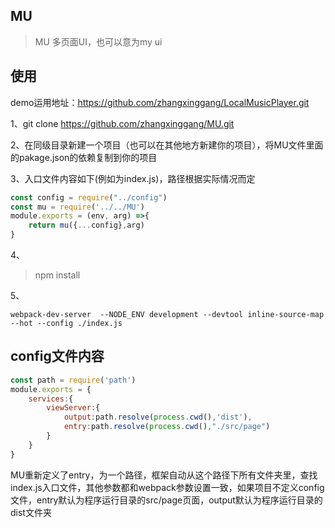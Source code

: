 
## MU
> MU 多页面UI，也可以意为my ui
## 使用

demo运用地址：https://github.com/zhangxinggang/LocalMusicPlayer.git

1、git clone https://github.com/zhangxinggang/MU.git

2、在同级目录新建一个项目（也可以在其他地方新建你的项目），将MU文件里面的pakage.json的依赖复制到你的项目

3、入口文件内容如下(例如为index.js)，路径根据实际情况而定

```js
const config = require("../config")
const mu = require('../../MU')
module.exports = (env, arg) =>{
	return mu({...config},arg)
}

```
4、

> npm install

5、
```
webpack-dev-server  --NODE_ENV development --devtool inline-source-map --hot --config ./index.js
```


## config文件内容

```js
const path = require('path')
module.exports = {
	services:{
		viewServer:{
			output:path.resolve(process.cwd(),'dist'),
			entry:path.resolve(process.cwd(),"./src/page")
		}
	}
}
```
MU重新定义了entry，为一个路径，框架自动从这个路径下所有文件夹里，查找index.js入口文件，其他参数都和webpack参数设置一致，如果项目不定义config文件，entry默认为程序运行目录的src/page页面，output默认为程序运行目录的dist文件夹